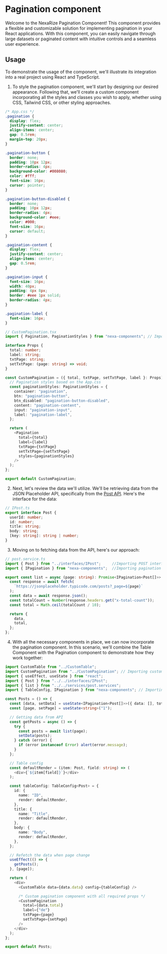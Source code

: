# Pagination component
Welcome to the NexaRize Pagination Component! This component provides a flexible and customizable solution for implementing pagination in your React applications. With this component, you can easily navigate through large datasets or paginated content with intuitive controls and a seamless user experience.

## Usage
To demonstrate the usage of the component, we'll illustrate its integration into a real project using React and TypeScript.

1. To style the pagination component, we'll start by designing our desired appearance. Following that, we'll create a custom component incorporating all the styles and classes you wish to apply, whether using CSS, Tailwind CSS, or other styling approaches.

```css
/* App.css */
.pagination {
  display: flex;
  justify-content: center;
  align-items: center;
  gap: 0.5rem;
  margin-top: 20px;
}

.pagination-button {
  border: none;
  padding: 10px 12px;
  border-radius: 4px;
  background-color: #008080;
  color: #fff;
  font-size: 16px;
  cursor: pointer;
}

.pagination-button-disabled {
  border: none;
  padding: 10px 12px;
  border-radius: 4px;
  background-color: #eee;
  color: #000;
  font-size: 16px;
  cursor: default;
}

.pagination-content {
  display: flex;
  justify-content: center;
  align-items: center;
  gap: 0.5rem;
}

.pagination-input {
  font-size: 16px;
  width: 40px;
  padding: 4px 8px;
  border: #eee 1px solid;
  border-radius: 4px;
}

.pagination-label {
  font-size: 16px;
}
```

```typescript
// CustomPagination.tsx
import { Pagination, PaginationStyles } from "nexa-components"; // Importing component and style interface

interface Props {
  total: number;
  label: string;
  txtPage: string;
  setTxtPage: (page: string) => void;
}

const CustomPagination = ({ total, txtPage, setTxtPage, label }: Props) => {
  // Pagination styles based on the App.css
  const paginationStyles: PaginationStyles = {
    container: "pagination",
    btn: "pagination-button",
    btn_disabled: "pagination-button-disabled",
    content: "pagination-content",
    input: "pagination-input",
    label: "pagination-label",
  };

  return (
    <Pagination
      total={total}
      label={label}
      txtPage={txtPage}
      setTxtPage={setTxtPage}
      styles={paginationStyles}
    />
  );
};

export default CustomPagination;
```

2. Next, let's review the data we'll utilize. We'll be retrieving data from the JSON Placeholder API, specifically from the [Post API](https://jsonplaceholder.typicode.com/posts). Here's the interface for the data:

```typescript
// IPost.ts
export interface Post {
  userId: number;
  id: number;
  title: string;
  body: string;
  [key: string]: string | number;
}
```

3. Moving on to fetching data from the API, here's our approach:
```typescript
// post.service.ts
import { Post } from "../interfaces/IPost";     //Importing POST interface
import { IPagination } from "nexa-components";  //Importing pagination interface

export const list = async (page: string): Promise<IPagination<Post[]>> => {
  const response = await fetch(
    `https://jsonplaceholder.typicode.com/posts?_page=${page}`
  );
  const data = await response.json();
  const totalCount = Number(response.headers.get("x-total-count"));
  const total = Math.ceil(totalCount / 10);

  return {
    data,
    total,
  };
};
```

4. With all the necessary components in place, we can now incorporate the pagination component. In this scenario, we'll combine the Table Component with the Pagination component to demonstrate how they work together:

```typescript
import CustomTable from "../CustomTable";
import CustomPagination from "../CustomPagination"; // Importing custom pagination component
import { useEffect, useState } from "react";
import { Post } from "../../interfaces/IPost";
import { list } from "../../services/post.services";
import { TableConfig, IPagination } from "nexa-components"; // Importing interfaces

const Posts = () => {
  const [data, setData] = useState<IPagination<Post[]>>({ data: [], total: 0 });
  const [page, setPage] = useState<string>("1");

  // Getting data from API
  const getPosts = async () => {
    try {
      const posts = await list(page);
      setData(posts);
    } catch (error) {
      if (error instanceof Error) alert(error.message);
    }
  };

  // Table config
  const defaultRender = (item: Post, field: string) => (
    <div>{`${item[field]}`}</div>
  );

  const tableConfig: TableConfig<Post> = {
    id: {
      name: "ID",
      render: defaultRender,
    },
    title: {
      name: "Title",
      render: defaultRender,
    },
    body: {
      name: "Body",
      render: defaultRender,
    },
  };

  // Refetch the data when page change
  useEffect(() => {
    getPosts();
  }, [page]);

  return (
    <div>
      <CustomTable data={data.data} config={tableConfig} />

      /* Custom pagination component with all required props */
      <CustomPagination
        total={data.total}
        label={"de"}
        txtPage={page}
        setTxtPage={setPage}
      />
    </div>
  );
};

export default Posts;
```